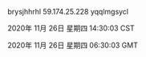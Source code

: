 brysjhhrhl 59.174.25.228 yqqlmgsycl

2020年 11月 26日 星期四 14:30:03 CST

2020年 11月 26日 星期四 06:30:03 GMT
